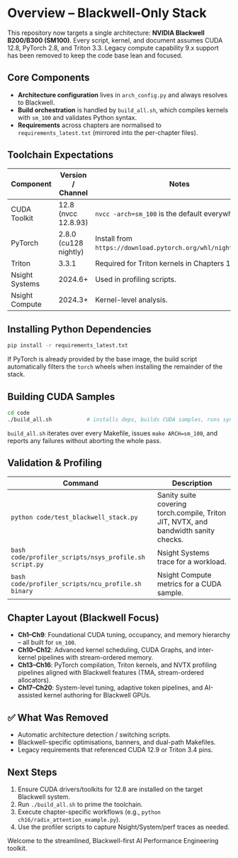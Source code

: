 # Overview – Blackwell-Only Stack

This repository now targets a single architecture: **NVIDIA Blackwell B200/B300 (SM100)**. Every script, kernel, and document assumes CUDA 12.8, PyTorch 2.8, and Triton 3.3. Legacy compute capability 9.x support has been removed to keep the code base lean and focused.

## Core Components
- **Architecture configuration** lives in `arch_config.py` and always resolves to Blackwell.
- **Build orchestration** is handled by `build_all.sh`, which compiles kernels with `sm_100` and validates Python syntax.
- **Requirements** across chapters are normalised to `requirements_latest.txt` (mirrored into the per-chapter files).

## Toolchain Expectations
| Component | Version / Channel | Notes |
|-----------|------------------|-------|
| CUDA Toolkit | 12.8 (nvcc 12.8.93) | `nvcc -arch=sm_100` is the default everywhere. |
| PyTorch | 2.8.0 (cu128 nightly) | Install from `https://download.pytorch.org/whl/nightly/cu128`. |
| Triton | 3.3.1 | Required for Triton kernels in Chapters 14 & 16. |
| Nsight Systems | 2024.6+ | Used in profiling scripts. |
| Nsight Compute | 2024.3+ | Kernel-level analysis. |

## Installing Python Dependencies
```bash
pip install -r requirements_latest.txt
```
If PyTorch is already provided by the base image, the build script automatically filters the `torch` wheels when installing the remainder of the stack.

## Building CUDA Samples
```bash
cd code
./build_all.sh           # installs deps, builds CUDA samples, runs syntax checks
```
`build_all.sh` iterates over every Makefile, issues `make ARCH=sm_100`, and reports any failures without aborting the whole pass.

## Validation & Profiling
| Command | Description |
|---------|-------------|
| `python code/test_blackwell_stack.py` | Sanity suite covering torch.compile, Triton JIT, NVTX, and bandwidth sanity checks. |
| `bash code/profiler_scripts/nsys_profile.sh script.py` | Nsight Systems trace for a workload. |
| `bash code/profiler_scripts/ncu_profile.sh binary` | Nsight Compute metrics for a CUDA sample. |

## Chapter Layout (Blackwell Focus)
- **Ch1–Ch9**: Foundational CUDA tuning, occupancy, and memory hierarchy – all built for `sm_100`.
- **Ch10–Ch12**: Advanced kernel scheduling, CUDA Graphs, and inter-kernel pipelines with stream-ordered memory.
- **Ch13–Ch16**: PyTorch compilation, Triton kernels, and NVTX profiling pipelines aligned with Blackwell features (TMA, stream-ordered allocators).
- **Ch17–Ch20**: System-level tuning, adaptive token pipelines, and AI-assisted kernel authoring for Blackwell GPUs.

## ✅ What Was Removed
- Automatic architecture detection / switching scripts.
- Blackwell-specific optimisations, banners, and dual-path Makefiles.
- Legacy requirements that referenced CUDA 12.9 or Triton 3.4 pins.

## Next Steps
1. Ensure CUDA drivers/toolkits for 12.8 are installed on the target Blackwell system.
2. Run `./build_all.sh` to prime the toolchain.
3. Execute chapter-specific workflows (e.g., `python ch16/radix_attention_example.py`).
4. Use the profiler scripts to capture Nsight/System/perf traces as needed.

Welcome to the streamlined, Blackwell-first AI Performance Engineering toolkit.
